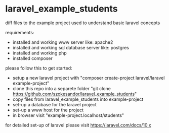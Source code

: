 # laravel_example_students
diff files to the example project used to understand basic laravel concepts

requirements:
 - installed and working www server like: apache2
 - installed and working sql database server like: postgres
 - installed and working php
 - installed composer

please follow this to get started:
- setup a new laravel project with "composer create-project laravel/laravel example-project"
- clone this repo into a separete folder "git clone https://github.com/szokesandor/laravel_example_students"
- copy files from laravel_example_students into example-project
- set-up a database for the laravel project
- set-up a www host for the project
- in browser visit "example-project.localhost/students"

for detailed set-up of laravel please visit https://laravel.com/docs/10.x
